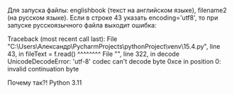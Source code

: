 Для запуска файлы: englishbook (текст на английском языке), filename2 (на русском языке). Если в строке 43 указать encoding='utf8', то при запуске русcкоязычного файла выходит ошибка:

Traceback (most recent call last):
  File "C:\Users\Александр\PycharmProjects\pythonProject\venv\15.4.py", line 43, in <module>
    fileText = f.read()
               ^^^^^^^^
  File "<frozen codecs>", line 322, in decode
UnicodeDecodeError: 'utf-8' codec can't decode byte 0xce in position 0: invalid continuation byte

Почему так?! Python 3.11
